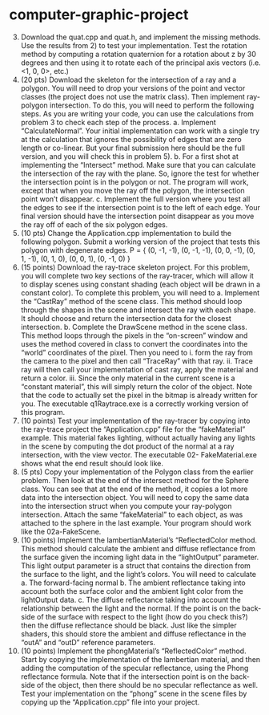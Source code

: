 # computer-graphic-project


3) Download the quat.cpp and quat.h, and implement the missing methods. Use the
results from 2) to test your implementation. Test the rotation method by computing a
rotation quaternion for a rotation about z by 30 degrees and then using it to rotate each
of the principal axis vectors (i.e. <1, 0, 0>, etc.)
4) (20 pts) Download the skeleton for the intersection of a ray and a polygon. You will
need to drop your versions of the point and vector classes (the project does not use the
matrix class). Then implement ray-polygon intersection. To do this, you will need to
perform the following steps. As you are writing your code, you can use the calculations
from problem 3 to check each step of the process.
a. Implement “CalculateNormal”. Your initial implementation can work with a
single try at the calculation that ignores the possibility of edges that are zero 
length or co-linear. But your final submission here should be the full version,
and you will check this in problem 5).
b. For a first shot at implementing the “Intersect” method. Make sure that you
can calculate the intersection of the ray with the plane. So, ignore the test for
whether the intersection point is in the polygon or not. The program will work,
except that when you move the ray off the polygon, the intersection point
won’t disappear.
c. Implement the full version where you test all the edges to see if the intersection
point is to the left of each edge. Your final version should have the intersection
point disappear as you move the ray off of each of the six polygon edges.
5) (10 pts) Change the Application.cpp implementation to build the following polygon.
Submit a working version of the project that tests this polygon with degenerate edges.
P = { (0, -1, -1), (0, -1, -1), (0, 0, -1), (0, 1, -1), (0, 1, 0), (0, 0, 1), (0, -1, 0) }
6) (15 points) Download the ray-trace skeleton project. For this problem, you will
complete two key sections of the ray-tracer, which will allow it to display scenes using
constant shading (each object will be drawn in a constant color). To complete this
problem, you will need to
a. Implement the “CastRay” method of the scene class. This method should loop
through the shapes in the scene and intersect the ray with each shape. It should
choose and return the intersection data for the closest intersection.
b. Complete the DrawScene method in the scene class. This method loops through
the pixels in the “on-screen” window and uses the method covered in class to
convert the coordinates into the “world” coordinates of the pixel. Then you
need to
i. form the ray from the camera to the pixel and then call “TraceRay” with
that ray.
ii. Trace ray will then call your implementation of cast ray, apply the
material and return a color.
iii. Since the only material in the current scene is a “constant material”, this
will simply return the color of the object.
Note that the code to actually set the pixel in the bitmap is already written for you. The
executable q1Raytrace.exe is a correctly working version of this program.
7) (10 points) Test your implementation of the ray-tracer by copying into the ray-trace
project the “Application.cpp” file for the “fakeMaterial” example. This material fakes
lighting, without actually having any lights in the scene by computing the dot product of
the normal at a ray intersection, with the view vector. The executable 02-
FakeMaterial.exe shows what the end result should look like.
8) (5 pts) Copy your implementation of the Polygon class from the earlier problem. Then
look at the end of the intersect method for the Sphere class. You can see that at the
end of the method, it copies a lot more data into the intersection object. You will need
to copy the same data into the intersection struct when you compute your ray-polygon 
intersection. Attach the same “fakeMaterial” to each object, as was attached to the
sphere in the last example. Your program should work like the 02a-FakeScene.
9) (10 points) Implement the lambertianMaterial’s “ReflectedColor method. This method
should calculate the ambient and diffuse reflectance from the surface given the
incoming light data in the “lightOutput” parameter. This light output parameter is a
struct that contains the direction from the surface to the light, and the light’s colors.
You will need to calculate
a. The forward-facing normal
b. The ambient reflectance taking into account both the surface color and the
ambient light color from the lightOutput data.
c. The diffuse reflectance taking into account the relationship between the light
and the normal. If the point is on the back-side of the surface with respect to
the light (how do you check this?) then the diffuse reflectance should be black.
Just like the simpler shaders, this should store the ambient and diffuse reflectance in the
“outA” and “outD” reference parameters.
10) (10 points) Implement the phongMaterial’s “ReflectedColor” method. Start by copying
the implementation of the lambertian material, and then adding the computation of the
specular reflectance, using the Phong reflectance formula. Note that if the intersection
point is on the back-side of the object, then there should be no specular reflectance as
well. Test your implementation on the “phong” scene in the scene files by copying up
the “Application.cpp” file into your project.
